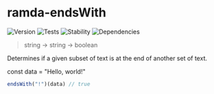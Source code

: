 # ramda-endsWith

![Version][BADGE_VERSION]
![Tests][BADGE_TRAVIS]
![Stability][BADGE_STABILITY]
![Dependencies][BADGE_DEPENDENCY]

> string -> string -> boolean

Determines if a given subset of text is at the end of another set of text.

const data = "Hello, world!"

``` javascript
endsWith("!")(data) // true
```

[BADGE_TRAVIS]: https://img.shields.io/travis/krainboltgreene/ramda-extra.js.svg?maxAge=2592000&style=flat-square
[BADGE_VERSION]: https://img.shields.io/npm/v/ramda-extra.svg?maxAge=2592000&style=flat-square
[BADGE_STABILITY]: https://img.shields.io/badge/stability-strong-green.svg?maxAge=2592000&style=flat-square
[BADGE_DEPENDENCY]: https://img.shields.io/david/krainboltgreene/ramda-extra.js.svg?maxAge=2592000&style=flat-square
